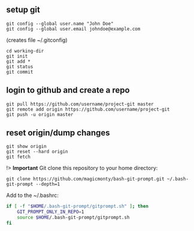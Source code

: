 ## setup git

    git config --global user.name "John Doe"
    git config --global user.email johndoe@example.com
(creates file ~/.gitconfig)

    cd working-dir
    git init
    git add *
    git status
    git commit

## login to github and create a repo

    git pull https://github.com/username/project-git master
    git remote add origin https://github.com/username/project-git
    git push -u origin master

## reset origin/dump changes

    git show origin
    git reset --hard origin
    git fetch

!> **Important** Git clone this repository to your home directory:

	git clone https://github.com/magicmonty/bash-git-prompt.git ~/.bash-git-prompt --depth=1

Add to the ~/.bashrc:
``` bash
if [ -f "$HOME/.bash-git-prompt/gitprompt.sh" ]; then
    GIT_PROMPT_ONLY_IN_REPO=1
    source $HOME/.bash-git-prompt/gitprompt.sh
fi
```
